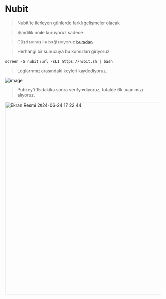 # Nubit

> Nubit'te ilerleyen günlerde farklı gelişmeler olacak

> Şimdilik node kuruyoruz sadece.

> Cüzdanımız ile bağlanıyoruz [buradan](https://alpha.nubit.org/) 

> Herhangi bir sunucuya bu komutları giriyoruz: 

`screen -S nubit`
`curl -sL1 https://nubit.sh | bash`

> Loglarrımız arasındaki keyleri kaydediyoruz.

![image](https://github.com/ruesandora/Nubit/assets/101149671/2ef4e7cd-7d50-42e7-9864-23f20399bb17)

> Pubkey'i 15 dakika sonra verify ediyoruz, totalde 6k puanımızı alıyoruz.

<img width="622" alt="Ekran Resmi 2024-06-24 17 22 44" src="https://github.com/ruesandora/Nubit/assets/101149671/f81d1cf5-139a-413c-a830-ef00b42c0339">
